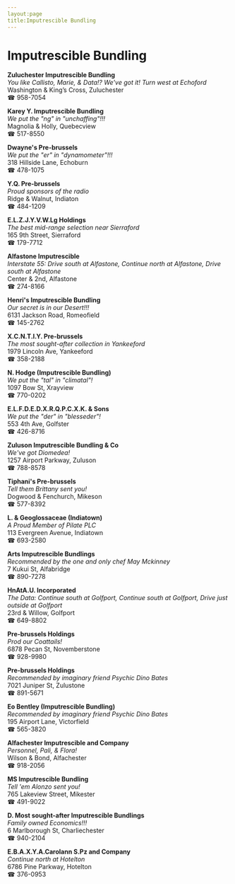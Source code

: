 ```yaml
---
layout:page
title:Imputrescible Bundling
---
```

# Imputrescible Bundling

**Zuluchester Imputrescible Bundling**  
_You like Callisto, Marie, & Data!? We've got it! 
Turn west at Echoford_  
Washington & King’s Cross, Zuluchester  
☎ 958-7054



**Karey Y. Imputrescible Bundling**  
_We put the "ng" in "unchaffing"!!!_  
Magnolia & Holly, Quebecview  
☎ 517-8550



**Dwayne's Pre-brussels**  
_We put the "er" in "dynamometer"!!!_  
318 Hillside Lane, Echoburn  
☎ 478-1075



**Y.Q. Pre-brussels**  
_Proud sponsors of the radio_  
Ridge & Walnut, Indiaton  
☎ 484-1209



**E.L.Z.J.Y.V.W.Lg Holdings**  
_The best mid-range selection near Sierraford_  
165 9th Street, Sierraford  
☎ 179-7712



**Alfastone Imputrescible**  
_Interstate 55: Drive south at Alfastone, Continue north at Alfastone, Drive south at Alfastone_  
Center & 2nd, Alfastone  
☎ 274-8166



**Henri's Imputrescible Bundling**  
_Our secret is in our Desert!!!_  
6131 Jackson Road, Romeofield  
☎ 145-2762



**X.C.N.T.I.Y. Pre-brussels**  
_The most sought-after collection in Yankeeford_  
1979 Lincoln Ave, Yankeeford  
☎ 358-2188



**N. Hodge (Imputrescible Bundling)**  
_We put the "tal" in "climatal"!_  
1097 Bow St, Xrayview  
☎ 770-0202



**E.L.F.D.E.D.X.R.Q.P.C.X.K. & Sons**  
_We put the "der" in "blesseder"!_  
553 4th Ave, Golfster  
☎ 426-8716



**Zuluson Imputrescible Bundling & Co**  
_We've got Diomedea!_  
1257 Airport Parkway, Zuluson  
☎ 788-8578



**Tiphani's Pre-brussels**  
_Tell them Brittany sent you!_  
Dogwood & Fenchurch, Mikeson  
☎ 577-8392



**L. & Geoglossaceae (Indiatown)**  
_A Proud Member of Pilate PLC_  
113 Evergreen Avenue, Indiatown  
☎ 693-2580



**Arts Imputrescible Bundlings**  
_Recommended by the one and only chef May Mckinney_  
7 Kukui St, Alfabridge  
☎ 890-7278



**HnAtA.U. Incorporated**  
_The Data: Continue south at Golfport, Continue south at Golfport, Drive just outside at Golfport_  
23rd & Willow, Golfport  
☎ 649-8802



**Pre-brussels Holdings**  
_Prod our Coattails!_  
6878 Pecan St, Novemberstone  
☎ 928-9980



**Pre-brussels Holdings**  
_Recommended by imaginary friend Psychic Dino Bates_  
7021 Juniper St, Zulustone  
☎ 891-5671



**Eo Bentley (Imputrescible Bundling)**  
_Recommended by imaginary friend Psychic Dino Bates_  
195 Airport Lane, Victorfield  
☎ 565-3820



**Alfachester Imputrescible and Company**  
_Personnel, Pali, & Flora!_  
Wilson & Bond, Alfachester  
☎ 918-2056



**MS Imputrescible Bundling**  
_Tell 'em Alonzo sent you!_  
765 Lakeview Street, Mikester  
☎ 491-9022



**D. Most sought-after Imputrescible Bundlings**  
_Family owned Economics!!!_  
6 Marlborough St, Charliechester  
☎ 940-2104



**E.B.A.X.Y.A.Carolann S.Pz and Company**  
_Continue north at Hotelton_  
6786 Pine Parkway, Hotelton  
☎ 376-0953



